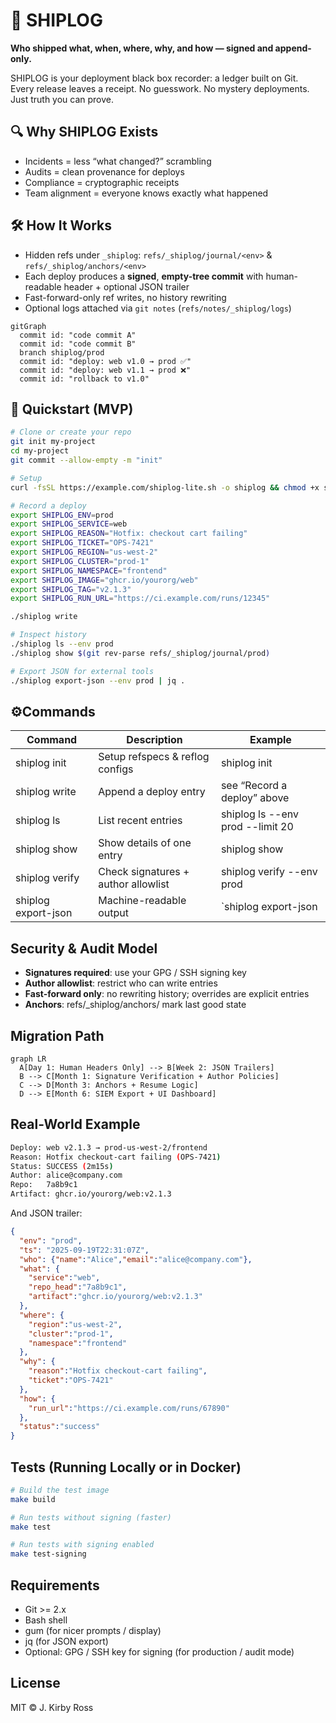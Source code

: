 # 🚢 SHIPLOG

**Who shipped what, when, where, why, and how — signed and append-only.** 

SHIPLOG is your deployment black box recorder: a ledger built on Git.  
Every release leaves a receipt. No guesswork. No mystery deployments. Just truth you can prove.

## 🔍 Why SHIPLOG Exists

- Incidents = less “what changed?” scrambling  
- Audits = clean provenance for deploys  
- Compliance = cryptographic receipts  
- Team alignment = everyone knows exactly what happened  

## 🛠️ How It Works

- Hidden refs under `_shiplog`: `refs/_shiplog/journal/<env>` & `refs/_shiplog/anchors/<env>`  
- Each deploy produces a **signed**, **empty-tree commit** with human-readable header + optional JSON trailer  
- Fast-forward-only ref writes, no history rewriting  
- Optional logs attached via `git notes` (`refs/notes/_shiplog/logs`)  

```mermaid
gitGraph
  commit id: "code commit A"
  commit id: "code commit B"
  branch shiplog/prod
  commit id: "deploy: web v1.0 → prod ✅"
  commit id: "deploy: web v1.1 → prod ❌"
  commit id: "rollback to v1.0"
```

## **🚀 Quickstart (MVP)**

```bash
# Clone or create your repo
git init my-project
cd my-project
git commit --allow-empty -m "init"

# Setup
curl -fsSL https://example.com/shiplog-lite.sh -o shiplog && chmod +x shiplog

# Record a deploy
export SHIPLOG_ENV=prod
export SHIPLOG_SERVICE=web
export SHIPLOG_REASON="Hotfix: checkout cart failing"
export SHIPLOG_TICKET="OPS-7421"
export SHIPLOG_REGION="us-west-2"
export SHIPLOG_CLUSTER="prod-1"
export SHIPLOG_NAMESPACE="frontend"
export SHIPLOG_IMAGE="ghcr.io/yourorg/web"
export SHIPLOG_TAG="v2.1.3"
export SHIPLOG_RUN_URL="https://ci.example.com/runs/12345"

./shiplog write

# Inspect history
./shiplog ls --env prod
./shiplog show $(git rev-parse refs/_shiplog/journal/prod)

# Export JSON for external tools
./shiplog export-json --env prod | jq .
```

## **⚙Commands**

|**Command**|**Description**|**Example**|
|---|---|---|
|shiplog init|Setup refspecs & reflog configs|shiplog init|
|shiplog write|Append a deploy entry|see “Record a deploy” above|
|shiplog ls|List recent entries|shiplog ls --env prod --limit 20|
|shiplog show|Show details of one entry|shiplog show <commit>|
|shiplog verify|Check signatures + author allowlist|shiplog verify --env prod|
|shiplog export-json|Machine-readable output|`shiplog export-json|

## **Security & Audit Model**

- **Signatures required**: use your GPG / SSH signing key
- **Author allowlist**: restrict who can write entries
- **Fast-forward only**: no rewriting history; overrides are explicit entries
- **Anchors**: refs/_shiplog/anchors/<env> mark last good state

## **Migration Path**

```mermaid
graph LR
  A[Day 1: Human Headers Only] --> B[Week 2: JSON Trailers]
  B --> C[Month 1: Signature Verification + Author Policies]
  C --> D[Month 3: Anchors + Resume Logic]
  D --> E[Month 6: SIEM Export + UI Dashboard]
```

## **Real-World Example**

```bash
Deploy: web v2.1.3 → prod-us-west-2/frontend
Reason: Hotfix checkout-cart failing (OPS-7421)
Status: SUCCESS (2m15s)
Author: alice@company.com
Repo:   7a8b9c1
Artifact: ghcr.io/yourorg/web:v2.1.3
```

And JSON trailer:

```json
{
  "env": "prod",
  "ts": "2025-09-19T22:31:07Z",
  "who": {"name":"Alice","email":"alice@company.com"},
  "what": {
    "service":"web",
    "repo_head":"7a8b9c1",
    "artifact":"ghcr.io/yourorg/web:v2.1.3"
  },
  "where": {
    "region":"us-west-2",
    "cluster":"prod-1",
    "namespace":"frontend"
  },
  "why": {
    "reason":"Hotfix checkout-cart failing",
    "ticket":"OPS-7421"
  },
  "how": {
    "run_url":"https://ci.example.com/runs/67890"
  },
  "status":"success"
}
```

## **Tests (Running Locally or in Docker)**

```bash
# Build the test image
make build

# Run tests without signing (faster)
make test

# Run tests with signing enabled
make test-signing
```

## **Requirements**

- Git >= 2.x
- Bash shell
- gum (for nicer prompts / display)
- jq (for JSON export)
- Optional: GPG / SSH key for signing (for production / audit mode)

## **License**

MIT © J. Kirby Ross
